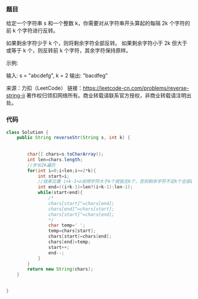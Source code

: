 ### 题目

给定一个字符串 s 和一个整数 k，你需要对从字符串开头算起的每隔 2k 个字符的前 k 个字符进行反转。

如果剩余字符少于 k 个，则将剩余字符全部反转。
如果剩余字符小于 2k 但大于或等于 k 个，则反转前 k 个字符，其余字符保持原样。


示例:

输入: s = "abcdefg", k = 2
输出: "bacdfeg"

来源：力扣（LeetCode）
链接：https://leetcode-cn.com/problems/reverse-string-ii
著作权归领扣网络所有。商业转载请联系官方授权，非商业转载请注明出处。



### 代码

```java
class Solution {
    public String reverseStr(String s, int k) {
        
   
        char[] chars=s.toCharArray();
        int len=chars.length;
        //步长2k遍历
        for(int i=0;i<len;i+=2*k){
            int start=i;
            //结束位置 i+k-1<n说明字符大于k个就饭庄k个，否则剩余字符不足k个全部翻转
            int end=((i+k-1)<len?(i+k-1):len-1);
            while(start<end){
                /*
                chars[start]^=chars[end];
                chars[end]^=chars[start];
                chars[start]^=chars[end];
                */
                char temp=' ';
                temp=chars[start];
                chars[start]=chars[end];
                chars[end]=temp;
                start++;
                end--;
            }
        }
        return new String(chars);
    }
    

}

```


